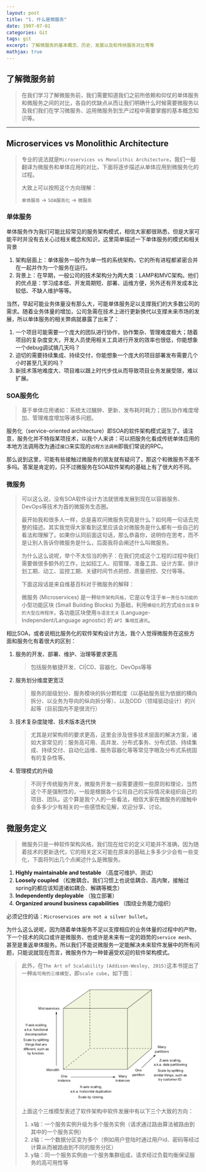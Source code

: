 ```yaml
---
layout: post
title: "1. 什么是微服务"
date: 1997-07-01
categories: Git
tags: git
excerpt: 了解微服务的基本概念、历史、发展以及和传统服务对比等等
mathjax: true
---
```


## 了解微服务前

> 在我们学习了解微服务前，我们需要知道我们之前所依赖和仰仗的单体服务和微服务之间的对比，各自的优缺点从而让我们明确什么时候需要微服务以及我们我们在学习微服务、运用微服务到生产过程中需要掌握的基本概念知识等。

***

## Microservices vs Monolithic Architecture

> 专业的说法就是`Microservices vs Monolithic Architecture`，我们一般翻译为微服务和单体应用的对比，下面将逐步描述从单体应用到微服务化的过程。
> 
> 大致上可以按照这个方向理解：
> 
> `单体服务` -> `SOA服务化` -> `微服务`

### 单体服务

单体服务作为我们可能比较常见的服务架构模式，相信大家都很熟悉，但是大家可能平时并没有去关心过相关概念和知识，这里简单描述一下单体服务的模式和相关背景

1. 架构层面上：单体服务一般作为单一性的系统架构，它的所有进程都紧密合并在一起并作为一个服务在运行。
2. 背景上：在早期，一般公司的技术架构分为两大类：LAMP和MVC架构。他们的优点是：学习成本低、开发周期短、部署、运维方便，另外还有开发成本比较低、不缺人维护等等。

当然，早起可能业务体量没有那么大，可能单体服务足以支撑我们的大多数公司的需求。随着业务体量的增加，公司急需在技术上进行更新换代以支撑未来市场的发展，所以单体服务的相关弊病就暴露了出来了：

1. 一个项目可能需要一个庞大的团队进行协作，协作繁杂、管理难度极大；随着项目的复杂度变大，开发人员使用相关工具进行开发的效率也很低，你能想象一个debug调试搞几天吗？
2. 迫切的需要持续集成、持续交付，你能想象一个庞大的项目部署发布需要几个小时甚至几天的吗？
3. 新技术落地难度大、项目难以跟上时代步伐从而导致项目业务发展受限，难以扩展。

### SOA服务化

> 基于单体应用诸如：系统太过臃肿、更新、发布耗时耗力；团队协作难度增加、管理难度增加等诸多问题。

服务化（service-oriented architecture）即SOA的软件架构模式诞生了。请注意，服务化并不特指某项技术，以我个人来讲：可以把服务化看成传统单体应用的本地方法调用改为通过`接口`来实现的`远程方法调用`即我们常说的RPC。

那么说到这里，可能有些接触过微服务的朋友就有疑问了，那这个和微服务不差不多吗。答案是肯定的，只不过微服务在SOA软件架构的基础上有了很大的不同。

### 微服务

> 可以这么说，没有SOA软件设计方法就很难发展到现在以容器服务、DevOps等技术为首的微服务生态圈。
> 
> 最开始我和很多人一样，总是喜欢问微服务究竟是什么？如何用一句话去完整的描述。其实我觉得大家看到这里应该会对微服务是什么都有一些自己的看法和理解了。如果你认同前面这句话，那么恭喜你，说明你在思考，而不是让别人告诉你微服务是什么，后面我将会阐述什么叫微服务。
> 
> 为什么这么说呢，举个不太恰当的例子：在我们完成这个工程的过程中我们需要做很多额外的工作，比如招工人、招管理、准备工具、设计方案、排计划工期、动工、监控工期、关键时间节点把控、质量把控、交付等等。
> 
> 下面这段话是来自维基百科对于微服务的解释：
> 
> 微服务 (Microservices) 是一种`软件架构风格`，它是以专注于`单一责任与功能的`小型功能区块 (Small Building Blocks) 为基础，利用`模组化`的方式`组合出复杂的大型应用程序`，各功能区块使用`与语言无关` (Language-Independent/Language agnostic) 的 `API 集相互通讯`。

相比SOA，或者说相比服务化的软件架构设计方法，我个人觉得微服务在这些方面和服务化有着很大的区别：

1. 服务的开发、部署、维护、治理等要求更高
   > 包括服务敏捷开发、CI|CD、容器化、DevOps等等
2. 服务划分维度更宽泛
   > 服务的层级划分、服务模块的拆分颗粒度（以基础服务层为依据的横向拆分、以业务为导向的纵向拆分等）、以及DDD（领域驱动设计）的兴起等（目前国内不是很流行）
3. 技术复杂度陡增、技术版本迭代快
   > 尤其是对架构师的要求更高，这里会涉及很多技术层面的解决方案，诸如大家常见的：服务高可用、高并发、分布式事务、分布式锁、持续集成、持续交付、自动化运维、服务容器化等等常见字眼及分布式系统固有的复杂性等。
4. 管理模式的升级
   > 不同于传统服务开发，微服务开发一般需要遵照一些原则和理论，当然这个不是强制性的，一般是根据各个公司自己的实际情况来组织自己的项目、团队。这个算是我个人的一些看法，相信大家在微服务的接触中会多多少少有相关的一些感悟和见解，欢迎分享、讨论。

## 微服务定义

> 微服务只是一种软件架构风格，我们现在给它的定义可能并不准确，因为随着技术的更新迭代，它的相关定义可能在原来的基础上多多少少会有一些变化，下面将列出几个点阐述什么是微服务。

1. **Highly maintainable and testable** （高度可维护、测试）
2. **Loosely coupled** （松散耦合。我们习惯上也说低耦合、高内聚，接触过spring的都应该知道诸如耦合、解耦等概念）
3. **Independently deployable** （独立部署）
4. **Organized around business capabilities** （围绕业务能力组织）

必须记住的话：`Microservices are not a silver bullet`。

为什么这么说呢，因为随着单体服务不足以支撑相应的业务体量的过程中的产物，下一个技术的风口或许是微服务、也或许是未来有一定的趋势的`service mesh`、甚至是重返单体服务。所以我们不能说微服务一定能解决未来软件发展中的所有问题，只能说就现在而言，微服务作为一种普遍受欢迎的软件架构模式。

> 此外，在`The Art of Scalability (Addison-Wesley, 2015)`这本书提出了一种`高可用的三维模型`，即`scale cube`，如下图：
> 
> ![scale cube](../../images/microservice/scale_cube.png)
> 
> 上面这个三维模型表述了软件架构中软件发展中有以下三个大致的方向：
> 
> 1. x轴：一个服务实例升级为多个服务实例（请求通过路由算法被路由到其中的一个服务实例）
> 2. z轴：一个数据分区变为多个（例如用户登陆时通过用户id、密码等经过计算从而被路由到不同的服务分区）
> 3. y轴：同一个服务实例由一个服务集群组成，请求经过负载均衡保证服务的高可用性等


